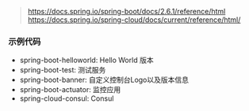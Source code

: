 
> https://docs.spring.io/spring-boot/docs/2.6.1/reference/html
> https://docs.spring.io/spring-cloud/docs/current/reference/html/

### 示例代码

- spring-boot-helloworld: Hello World 版本
- spring-boot-test: 测试服务
- spring-boot-banner: 自定义控制台Logo以及版本信息
- spring-boot-actuator: 监控应用
- spring-cloud-consul: Consul